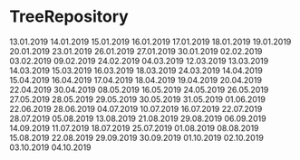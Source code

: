 # TreeRepository

13.01.2019
14.01.2019
15.01.2019
16.01.2019
17.01.2019
18.01.2019
19.01.2019
20.01.2019
23.01.2019
26.01.2019
27.01.2019
30.01.2019
02.02.2019
03.02.2019
09.02.2019
24.02.2019
04.03.2019
12.03.2019
13.03.2019
14.03.2019
15.03.2019
16.03.2019
18.03.2019
24.03.2019
14.04.2019
15.04.2019
16.04.2019
17.04.2019
18.04.2019
19.04.2019
20.04.2019
22.04.2019
30.04.2019
08.05.2019
16.05.2019
24.05.2019
26.05.2019
27.05.2019
28.05.2019
29.05.2019
30.05.2019
31.05.2019
01.06.2019
22.06.2019
28.06.2019
04.07.2019
10.07.2019
16.07.2019
22.07.2019
28.07.2019
05.08.2019
13.08.2019
21.08.2019
29.08.2019
06.09.2019
14.09.2019
11.07.2019
18.07.2019
25.07.2019
01.08.2019
08.08.2019
15.08.2019
22.08.2019
29.09.2019
30.09.2019
01.10.2019
02.10.2019
03.10.2019
04.10.2019